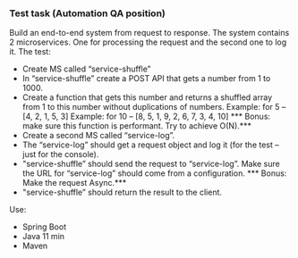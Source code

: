 ### Test task (Automation QA position)

Build an end-to-end system from request to response.
The system contains 2 microservices. 
One for processing the request and the second one to log it.
The test:
- Create MS called “service-shuffle”
- In “service-shuffle” create a POST API that gets a number from 1 to 1000.
- Create a function that gets this number and returns a shuffled array from 1 to this number without duplications of numbers. Example: for 5 – [4, 2, 1, 5, 3] Example: for 10 – [8, 5, 1, 9, 2, 6, 7, 3, 4, 10] *** Bonus: make sure this function is performant. Try to achieve O(N).***
- Create a second MS called “service-log”.
- The “service-log” should get a request object and log it (for the test – just for the console).
- "service-shuffle” should send the request to “service-log”. Make sure the URL for “service-log” should come from a configuration. *** Bonus: Make the request Async.***
- "service-shuffle” should return the result to the client.

Use:
- Spring Boot
- Java 11 min
- Maven
